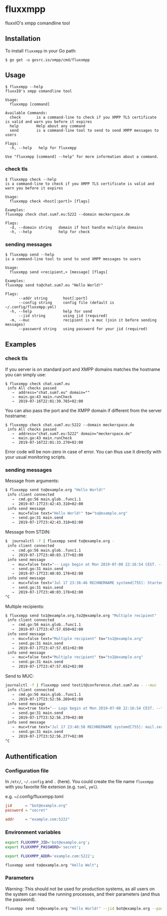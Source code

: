 # fluxxmpp

fluxxIO's xmpp comandline tool

## Installation

To install `fluxxmpp` in your Go path:

```
$ go get -u gosrc.io/xmpp/cmd/fluxxmpp
```

## Usage

```
$ fluxxmpp --help
fluxxIO's xmpp comandline tool

Usage:
  fluxxmpp [command]

Available Commands:
  check       is a command-line to check if you XMPP TLS certificate is valid and warn you before it expires
  help        Help about any command
  send        is a command-line tool to send to send XMPP messages to users

Flags:
  -h, --help   help for fluxxmpp

Use "fluxxmpp [command] --help" for more information about a command.
```

### check tls

```
$ fluxxmpp check --help
is a command-line to check if you XMPP TLS certificate is valid and warn you before it expires

Usage:
  fluxxmpp check <host[:port]> [flags]

Examples:
fluxxmpp check chat.sum7.eu:5222 --domain meckerspace.de

Flags:
  -d, --domain string   domain if host handle multiple domains
  -h, --help            help for check
```

### sending messages

```
$ fluxxmpp send --help
is a command-line tool to send to send XMPP messages to users

Usage:
  fluxxmpp send <recipient,> [message] [flags]

Examples:
fluxxmpp send to@chat.sum7.eu "Hello World!"

Flags:
      --addr string       host[:port]
      --config string     config file (default is ~/.config/fluxxmpp.yml)
  -h, --help              help for send
      --jid string        using jid (required)
  -m, --muc               recipient is a muc (join it before sending messages)
      --password string   using password for your jid (required)
```


## Examples

### check tls

If you server is on standard port and XMPP domains matches the hostname you can simply use:

```
$ fluxxmpp check chat.sum7.eu
 info All checks passed
   ⇢  address="chat.sum7.eu" domain=""
   ⇢  main.go:43 main.runCheck
   ⇢  2019-07-16T22:01:39.765+02:00
```

You can also pass the port and the XMPP domain if different from the server hostname:

```
$ fluxxmpp check chat.sum7.eu:5222 --domain meckerspace.de
 info All checks passed
   ⇢  address="chat.sum7.eu:5222" domain="meckerspace.de"
   ⇢  main.go:43 main.runCheck
   ⇢  2019-07-16T22:01:33.270+02:00
```

Error code will be non-zero in case of error. You can thus use it directly with your usual 
monitoring scripts.


### sending messages

Message from arguments:
```bash
$ fluxxmpp send to@example.org "Hello World!"
 info client connected
   ⇢  cmd.go:56 main.glob..func1.1
   ⇢  2019-07-17T23:42:43.310+02:00
 info send message
   ⇢  muc=false text="Hello World!" to="to@example.org"
   ⇢  send.go:31 main.send
   ⇢  2019-07-17T23:42:43.310+02:00
```

Message from STDIN:
```bash
$  journalctl -f | fluxxmpp send to@example.org -
 info client connected
   ⇢  cmd.go:56 main.glob..func1.1
   ⇢  2019-07-17T23:40:03.177+02:00
 info send message
   ⇢  muc=false text="-- Logs begin at Mon 2019-07-08 22:16:54 CEST. --" to="to@example.org"
   ⇢  send.go:31 main.send
   ⇢  2019-07-17T23:40:03.178+02:00
 info send message
   ⇢  muc=false text="Jul 17 23:36:46 RECHNERNAME systemd[755]: Started Fetch mails." to="to@example.org"
   ⇢  send.go:31 main.send
   ⇢  2019-07-17T23:40:03.178+02:00
^C
```


Multiple recipients:
```bash
$ fluxxmpp send to1@example.org,to2@example.org "Multiple recipient"
 info client connected
   ⇢  cmd.go:56 main.glob..func1.1
   ⇢  2019-07-17T23:47:57.650+02:00
 info send message
   ⇢  muc=false text="Multiple recipient" to="to1@example.org"
   ⇢  send.go:31 main.send
   ⇢  2019-07-17T23:47:57.651+02:00
 info send message
   ⇢  muc=false text="Multiple recipient" to="to2@example.org"
   ⇢  send.go:31 main.send
   ⇢  2019-07-17T23:47:57.652+02:00
```

Send to MUC:
```bash
journalctl -f | fluxxmpp send testit@conference.chat.sum7.eu - --muc
 info client connected
   ⇢  cmd.go:56 main.glob..func1.1
   ⇢  2019-07-17T23:52:56.269+02:00
 info send message
   ⇢  muc=true text="-- Logs begin at Mon 2019-07-08 22:16:54 CEST. --" to="testit@conference.chat.sum7.eu"
   ⇢  send.go:31 main.send
   ⇢  2019-07-17T23:52:56.270+02:00
 info send message
   ⇢  muc=true text="Jul 17 23:48:58 RECHNERNAME systemd[755]: mail.service: Succeeded." to="testit@conference.chat.sum7.eu"
   ⇢  send.go:31 main.send
   ⇢  2019-07-17T23:52:56.277+02:00
^C
```

## Authentification

### Configuration file

In `/etc/`, `~/.config` and `.` (here).
You could create the file name `fluxxmpp` with you favorite file extenion (e.g. `toml`, `yml`).

e.g. ~/.config/fluxxmpp.toml
```toml
jid      = "bot@example.org"
password = "secret"

addr     = "example.com:5222"
```

### Environment variables

```bash
export FLUXXMPP_JID='bot@example.org';
export FLUXXMPP_PASSWORD='secret';

export FLUXXMPP_ADDR='example.com:5222';

fluxxmpp send to@example.org "Hello Welt";
```

### Parameters

Warning: This should not be used for production systems, as all users on the system
can read the running processes, and their parameters (and thus the password).

```bash
fluxxmpp send to@example.org "Hello World!" --jid bot@example.org --password secret --addr example.com:5222;
```

